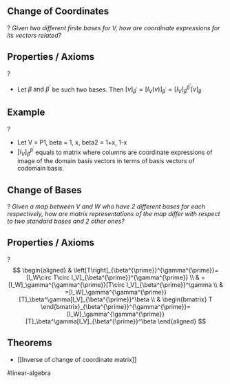 
## Change of Coordinates
?
*Given two different finite bases for V, how are coordinate expressions for its vectors related?*
## Properties / Axioms
?
- Let $\beta \text{ and } \beta^{'}$ be such two bases. Then $[v]_{\beta^{'}} = [I_{V}(v)]_{\beta^{'}} = [I_{V}]_{\beta}^{\beta^{'}}[v]_{\beta}$ 

## Example
?
- Let V = P1, beta = 1, x, beta2 = 1+x, 1-x
- $[I_{V}]_{\beta}^{\beta^{'}}$ equals to matrix where columns are coordinate expressions of image of the domain basis vectors in terms of basis vectors of codomain basis.

## Change of Bases
?
*Given a map between V and W who have 2 different bases for each respectively, how are matrix representations of the map differ with respect to two standard bases and 2 other ones?*

## Properties / Axioms
?
$$
\begin{aligned}
 & \left[T\right]_{\beta^{\prime}}^{\gamma^{\prime}}=[I_W\circ T\circ I_V]_{\beta^{\prime}}^{\gamma^{\prime}} \\
 & =[I_W]_\gamma^{\gamma^{\prime}}[T\circ I_V]_{\beta^{\prime}}^\gamma \\
 & =[I_W]_\gamma^{\gamma^{\prime}}[T]_\beta^\gamma[I_V]_{\beta^{\prime}}^\beta \\
 & 
\begin{bmatrix}
T
\end{bmatrix}_{\beta^{\prime}}^{\gamma^{\prime}}=[I_W]_\gamma^{\gamma^{\prime}}[T]_\beta^\gamma[I_V]_{\beta^{\prime}}^\beta
\end{aligned}
$$

## Theorems
- [[Inverse of change of coordinate matrix]]



#linear-algebra